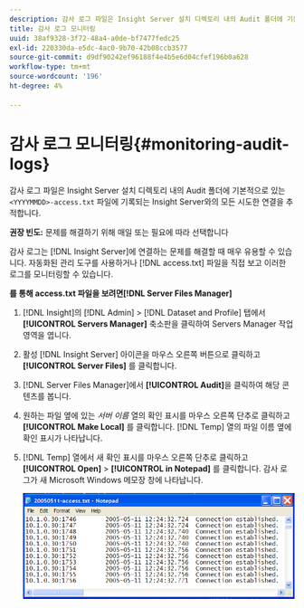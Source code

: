 ```yaml
---
description: 감사 로그 파일은 Insight Server 설치 디렉토리 내의 Audit 폴더에 기본적으로 있는 <YYYYYMMDD>-access.txt 파일에 기록되는 Insight Server와의 모든 연결을 추적하고 연결을 해제합니다.
title: 감사 로그 모니터링
uuid: 38af9328-3f72-48a4-a0de-bf7477fedc25
exl-id: 220330da-e5dc-4ac0-9b70-42b08ccb3577
source-git-commit: d9df90242ef96188f4e4b5e6d04cfef196b0a628
workflow-type: tm+mt
source-wordcount: '196'
ht-degree: 4%

---
```


# 감사 로그 모니터링{#monitoring-audit-logs}

감사 로그 파일은 Insight Server 설치 디렉토리 내의 Audit 폴더에 기본적으로 있는 `<YYYYMMDD>-access.txt` 파일에 기록되는 Insight Server와의 모든 시도한 연결을 추적합니다.

**권장 빈도:** 문제를 해결하기 위해 매일 또는 필요에 따라 선택합니다

감사 로그는 [!DNL Insight Server]에 연결하는 문제를 해결할 때 매우 유용할 수 있습니다. 자동화된 관리 도구를 사용하거나 [!DNL access.txt] 파일을 직접 보고 이러한 로그를 모니터링할 수 있습니다.

**를 통해 access.txt 파일을 보려면[!DNL Server Files Manager]**

1. [!DNL Insight]의 [!DNL Admin] > [!DNL Dataset and Profile] 탭에서 **[!UICONTROL Servers Manager]** 축소판을 클릭하여 Servers Manager 작업 영역을 엽니다.
1. 활성 [!DNL Insight Server] 아이콘을 마우스 오른쪽 버튼으로 클릭하고 **[!UICONTROL Server Files]** 를 클릭합니다.
1. [!DNL Server Files Manager]에서 **[!UICONTROL Audit]**&#x200B;을 클릭하여 해당 콘텐츠를 봅니다.
1. 원하는 파일 옆에 있는 *서버 이름* 열의 확인 표시를 마우스 오른쪽 단추로 클릭하고 **[!UICONTROL Make Local]** 를 클릭합니다. [!DNL Temp] 열의 파일 이름 옆에 확인 표시가 나타납니다.
1. [!DNL Temp] 열에서 새 확인 표시를 마우스 오른쪽 단추로 클릭하고 **[!UICONTROL Open]** > **[!UICONTROL in Notepad]** 를 클릭합니다. 감사 로그가 새 Microsoft Windows 메모장 창에 나타납니다.

   ![단계 정보](assets/cfg_accesscontrol_accessFile.png)
